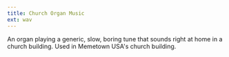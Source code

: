 ```yaml
---
title: Church Organ Music
ext: wav
---
```

An organ playing a generic, slow, boring tune that sounds right at home in a church building. Used in Memetown USA's church building.